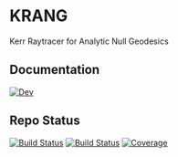 # KRANG

Kerr Raytracer for Analytic Null Geodesics
## Documentation
[![Dev](https://img.shields.io/badge/docs-dev-blue.svg)](https://dchang10.github.io/Krang.jl/dev/)
## Repo Status
[![Build Status](https://github.com/dchang10/Krang.jl/actions/workflows/CI.yml/badge.svg?branch=main)](https://github.com/dchang10/Krang.jl/actions/workflows/CI.yml?query=branch%3Amain)
[![Build Status](https://travis-ci.com/dchang10/Krang.jl.svg?branch=main)](https://travis-ci.com/dchang10/Krang.jl)
[![Coverage](https://codecov.io/gh/dchang10/Krang.jl/branch/main/graph/badge.svg)](https://codecov.io/gh/dchang10/Krang.jl)
